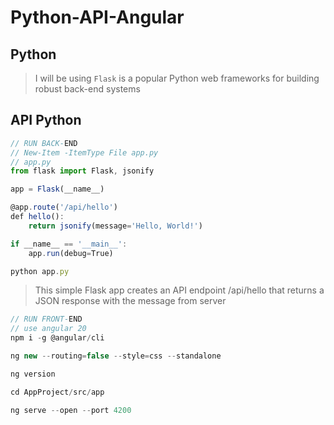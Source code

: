 # Python-API-Angular

## Python 

> I will be using `Flask` is a popular Python web frameworks for building robust back-end systems

## API Python

```js
// RUN BACK-END
// New-Item -ItemType File app.py
// app.py
from flask import Flask, jsonify

app = Flask(__name__)

@app.route('/api/hello')
def hello():
    return jsonify(message='Hello, World!')

if __name__ == '__main__':
    app.run(debug=True)
```

```js
python app.py
```

> This simple Flask app creates an API endpoint /api/hello that returns a JSON response with the message from server

```js
// RUN FRONT-END
// use angular 20
npm i -g @angular/cli

ng new --routing=false --style=css --standalone

ng version

cd AppProject/src/app

ng serve --open --port 4200
```
